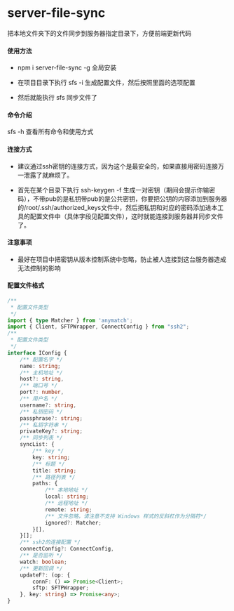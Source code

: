 # server-file-sync
把本地文件夹下的文件同步到服务器指定目录下，方便前端更新代码

#### 使用方法

- npm i server-file-sync -g 全局安装

- 在项目目录下执行 sfs -i 生成配置文件，然后按照里面的选项配置

- 然后就能执行 sfs 同步文件了

#### 命令介绍
sfs -h 查看所有命令和使用方式

#### 连接方式
- 建议通过ssh密钥的连接方式，因为这个是最安全的，如果直接用密码连接万一泄露了就麻烦了。

- 首先在某个目录下执行 ssh-keygen -f <fileName>生成一对密钥（期间会提示你输密码），不带pub的是私钥带pub的是公共密钥，你要把公钥的内容添加到服务器的/root/.ssh/authorized_keys文件中，然后把私钥和对应的密码添加进本工具的配置文件中（具体字段见配置文件），这时就能连接到服务器并同步文件了。

#### 注意事项
- 最好在项目中把密钥从版本控制系统中忽略，防止被人连接到这台服务器造成无法控制的影响

#### 配置文件格式
``` ts
/**
 * 配置文件类型
 */
import { type Matcher } from 'anymatch';
import { Client, SFTPWrapper, ConnectConfig } from "ssh2";
/**
 * 配置文件类型
 */
interface IConfig {
    /** 配置名字 */
    name: string;
    /** 主机地址 */
    host?: string,
    /** 端口号 */
    port?: number,
    /** 用户名 */
    username?: string,
    /** 私钥密码 */
    passphrase?: string;
    /** 私钥字符串 */
    privateKey?: string;
    /** 同步列表 */
    syncList: {
        /** key */
        key: string;
        /** 标题 */
        title: string;
        /** 路径列表 */
        paths: {
            /** 本地地址 */
            local: string;
            /** 远程地址 */
            remote: string;
            /** 文件忽略，请注意不支持 Windows 样式的反斜杠作为分隔符*/
            ignored?: Matcher;
        }[],
    }[];
    /** ssh2的连接配置 */
    connectConfig?: ConnectConfig,
    /** 是否监听 */
    watch: boolean;
    /** 更新回调 */
    updateF?: (op: {
        connF: () => Promise<Client>;
        sftp: SFTPWrapper;
    }, key: string) => Promise<any>;
}
```